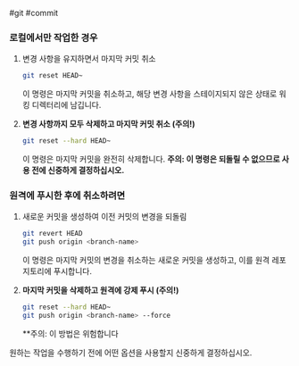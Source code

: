 
#git #commit


### 로컬에서만 작업한 경우
1. 변경 사항을 유지하면서 마지막 커밋 취소
    ```bash
    git reset HEAD~
    ```
    이 명령은 마지막 커밋을 취소하고, 해당 변경 사항을 스테이지되지 않은 상태로 워킹 디렉터리에 남깁니다.

2. **변경 사항까지 모두 삭제하고 마지막 커밋 취소 (주의!)**
    ```bash
    git reset --hard HEAD~
    ```
    이 명령은 마지막 커밋을 완전히 삭제합니다. **주의: 이 명령은 되돌릴 수 없으므로 사용 전에 신중하게 결정하십시오.**

### 원격에 푸시한 후에 취소하려면
1. 새로운 커밋을 생성하여 이전 커밋의 변경을 되돌림
    ```bash
    git revert HEAD
    git push origin <branch-name>
    ```
    이 명령은 마지막 커밋의 변경을 취소하는 새로운 커밋을 생성하고, 이를 원격 레포지토리에 푸시합니다.

2. **마지막 커밋을 삭제하고 원격에 강제 푸시 (주의!)**
    ```bash
    git reset --hard HEAD~
    git push origin <branch-name> --force
    ```
    **주의: 이 방법은 위험합니다

원하는 작업을 수행하기 전에 어떤 옵션을 사용할지 신중하게 결정하십시오.